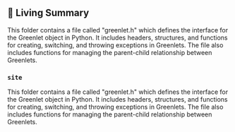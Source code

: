 

<!-- Living README Summary -->
## 🌳 Living Summary

This folder contains a file called "greenlet.h" which defines the interface for the Greenlet object in Python. It includes headers, structures, and functions for creating, switching, and throwing exceptions in Greenlets. The file also includes functions for managing the parent-child relationship between Greenlets.


### `site`

This folder contains a file called "greenlet.h" which defines the interface for the Greenlet object in Python. It includes headers, structures, and functions for creating, switching, and throwing exceptions in Greenlets. The file also includes functions for managing the parent-child relationship between Greenlets.

<!-- Living README Summary -->